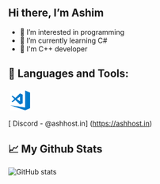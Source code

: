 ## Hi there, I’m Ashim 

- 👀 I’m interested in programming
- 🌱 I’m currently learning C#
- 🌱 I'm C++ developer

## 🧰 Languages and Tools:
<img src="https://raw.githubusercontent.com/github/explore/80688e429a7d4ef2fca1e82350fe8e3517d3494d/topics/visual-studio-code/visual-studio-code.png" alt="VS Code" height="40" style="vertical-align:top; margin:4px">
</p>

[ Discord - @ashhost.in] (https://ashhost.in)
## 📈 My Github Stats
![GitHub stats](https://github-readme-stats.vercel.app/api?username=ashhosts&show_icons=true&theme=tokyonight)

